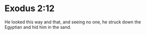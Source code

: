# Exodus 2:12

He looked this way and that, and seeing no one, he struck down the Egyptian and hid him in the sand.
